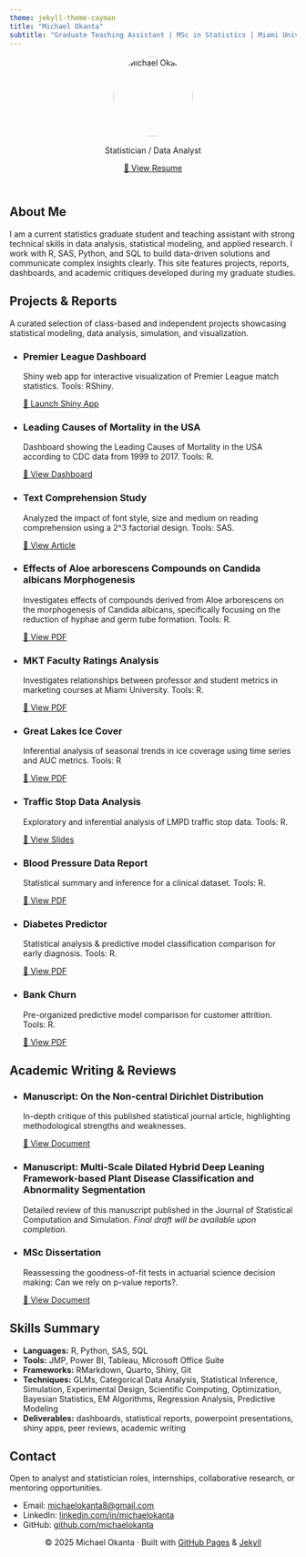 ```yaml
---
theme: jekyll-theme-cayman
title: "Michael Okanta"
subtitle: "Graduate Teaching Assistant | MSc in Statistics | Miami University"
---
```



<header class="hero">
  <img src="https://raw.githubusercontent.com/okantam/okantam.github.io/main/PROFESSIONAL PHOTO.jpg" alt="Michael Okanta" style="width: 140px; border-radius: 50%; margin: 1rem auto; display: block;">
  <p>Statistician / Data Analyst</p>
  <a href="https://raw.githubusercontent.com/okantam/okantam.github.io/main/MICHAEL%20OKANTA%20-%20RESUME.pdf" class="button">📄 View Resume</a>
</header>

<section class="intro">
  <h2>About Me</h2>
  <p>
    I am a current statistics graduate student and teaching assistant with strong technical skills in data analysis, statistical modeling, and applied research. I work with R, SAS, Python, and SQL to build data-driven solutions and communicate complex insights clearly. This site features projects, reports, dashboards, and academic critiques developed during my graduate studies. 
  </p>
</section>

<section class="projects">
  <h2>Projects & Reports</h2>
  <p>A curated selection of class-based and independent projects showcasing statistical modeling, data analysis, simulation, and visualization.</p>
  <ul>
    <li>
      <h3>Premier League Dashboard</h3>
      <p>Shiny web app for interactive visualization of Premier League match statistics. Tools: RShiny.</p>
      <a href="https://michael-okanta.shinyapps.io/PREMIER_LEAGUE_VISUALIZATION/" target="_blank">🔗 Launch Shiny App</a>
    </li>
    <li>
      <h3>Leading Causes of Mortality in the USA</h3>
      <p>Dashboard showing the Leading Causes of Mortality in the USA according to CDC data from 1999 to 2017. Tools: R.</p>
      <a href="https://drive.google.com/drive/u/0/folders/1Yg4SN-pbv89mvukr1HNZw-aYwxivGLgs" target="_blank">🔗 View Dashboard</a>
    </li>
    <li>
      <h3>Text Comprehension Study</h3>
      <p>Analyzed the impact of font style, size and medium on reading comprehension using a 2^3 factorial design. Tools: SAS.</p>
      <a href="https://drive.google.com/drive/u/0/folders/1AK5qGQQ7uUFFH0Z09b39SLV6Y135fz0y" target="_blank">🔗 View Article</a>
    </li>
    <li>
      <h3>Effects of Aloe arborescens Compounds on Candida albicans Morphogenesis</h3>
      <p>Investigates effects of compounds derived from Aloe arborescens on the morphogenesis of Candida albicans, specifically
focusing on the reduction of hyphae and germ tube formation. Tools: R.</p>
      <a href="https://drive.google.com/drive/u/0/folders/1rj66B1WdJcuZQjGmOHCEwAzTgg9voFA8" target="_blank">🔗 View PDF</a>
    </li>
    <li>
      <h3>MKT Faculty Ratings Analysis</h3>
      <p>Investigates relationships between professor and student metrics in marketing courses at Miami University. Tools: R.</p>
      <a href="https://drive.google.com/drive/u/0/folders/1YZsOiojtYYK8bae-_hphJrFyTa5RukpY" target="_blank">🔗 View PDF</a>
    </li>
    <li>
      <h3>Great Lakes Ice Cover</h3>
      <p>Inferential analysis of seasonal trends in ice coverage using time series and AUC metrics. Tools: R</p>
      <a href="https://drive.google.com/drive/u/0/folders/1_ahKGt0UEGC8s56hp6CAAsmVM915MWKa" target="_blank">🔗 View PDF</a>
    </li>
    <li>
      <h3>Traffic Stop Data Analysis</h3>
      <p>Exploratory and inferential analysis of LMPD traffic stop data. Tools: R.</p>
      <a href="https://drive.google.com/drive/u/0/folders/15dL1hMAtT_BX7hsRqgGAbEiJT2yJ5jPt" target="_blank">🔗 View Slides</a>
    </li>
    <li>
      <h3>Blood Pressure Data Report</h3>
      <p>Statistical summary and inference for a clinical dataset. Tools: R.</p>
      <a href="https://drive.google.com/drive/u/0/folders/1jqtcpqDhMHZG3M5TaIPyQ8pWRcaS5KfE" target="_blank">🔗 View PDF</a>
    </li>
    <li>
      <h3>Diabetes Predictor</h3>
      <p>Statistical analysis & predictive model classification comparison for early diagnosis. Tools: R.</p>
      <a href="https://drive.google.com/drive/u/0/folders/1CsTOEzKbqtUPSy6yiSC1Y78vGjKjp-7z" target="_blank">🔗 View PDF</a>
    </li>
    <li>
      <h3>Bank Churn</h3>
      <p>Pre-organized predictive model comparison for customer attrition. Tools: R.</p>
      <a href="https://drive.google.com/drive/u/0/folders/1ztOjEMRkdLAwkSNE5eUqU_6cR09_Ggpt" target="_blank">🔗 View PDF</a>
    </li>
  </ul>
</section>

<section class="writing">
  <h2>Academic Writing & Reviews</h2>
  <ul>
    <li>
      <h3>Manuscript: On the Non-central Dirichlet Distribution</h3>
      <p>In-depth critique of this published statistical journal article, highlighting methodological strengths and weaknesses.</p>
      <a href="https://drive.google.com/drive/u/0/folders/1MZeXpMkaXjclWEoRcb8Oa-P5dtaVLY_K" target="_blank">🔗 View Document</a>
    </li>
    <li>
      <h3>Manuscript: Multi-Scale Dilated Hybrid Deep Leaning Framework-based Plant Disease Classification and Abnormality Segmentation</h3>
      <p>Detailed review of this manuscript published in the Journal of Statistical Computation and Simulation. <em>Final draft will be available upon completion.</em></p>
    </li>
    <li>
      <h3>MSc Dissertation</h3>
      <p>Reassessing the goodness-of-fit tests in actuarial science decision making: Can we rely on p-value reports?. </p>
      <a href="https://drive.google.com/drive/u/1/folders/1UacUaZaeMWWH17GjKmYPUF7zAwJ4n1KY" target="_blank">🔗 View Document</a>
    </li>   
  </ul>
</section>

<section class="skills">
  <h2>Skills Summary</h2>
  <ul>
    <li><strong>Languages:</strong> R, Python, SAS, SQL</li>
    <li><strong>Tools:</strong> JMP, Power BI, Tableau, Microsoft Office Suite</li>
    <li><strong>Frameworks:</strong> RMarkdown, Quarto, Shiny, Git</li>
    <li><strong>Techniques:</strong> GLMs, Categorical Data Analysis, Statistical Inference, Simulation, Experimental Design, Scientific Computing, Optimization, Bayesian Statistics, EM Algorithms, Regression Analysis, Predictive Modeling</li>
    <li><strong>Deliverables:</strong> dashboards, statistical reports, powerpoint presentations, shiny apps, peer reviews, academic writing</li>
  </ul>
</section>

<section class="contact">
  <h2>Contact</h2>
  <p>Open to analyst and statistician roles, internships, collaborative research, or mentoring opportunities.</p>
  <ul>
     <li>Email: <a href="mailto:michaelokanta8@gmail.com">michaelokanta8@gmail.com</a></li>
    <li>LinkedIn: <a href="https://www.linkedin.com/in/michael-okanta-4486281b5/">linkedin.com/in/michaelokanta</a></li>
    <li>GitHub: <a href="https://github.com/okantam">github.com/michaelokanta</a></li>
  </ul>
</section>

<footer>
  <p style="text-align: center;">© 2025 Michael Okanta · Built with <a href="https://pages.github.com/">GitHub Pages</a> & <a href="https://jekyllrb.com/">Jekyll</a></p>
</footer>
